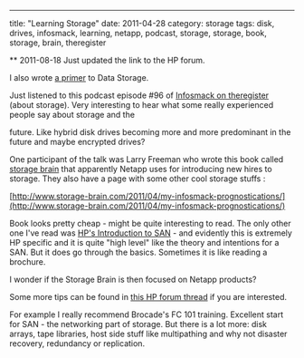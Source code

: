 ---
title: "Learning Storage"
date: 2011-04-28
category: storage
tags: disk, drives, infosmack, learning, netapp, podcast, storage, storage, book, storage, brain, theregister

\*\* 2011-08-18 Just updated the link to the HP forum.

I also wrote [a primer](http://www.guldmyr.com/blog/san-primer-introduction-to-san/ "guldmyr.com") to Data Storage.

Just listened to this podcast episode #96 of [Infosmack on theregister](http://www.theregister.co.uk/2011/04/26/infosmack_enterprise_tech_podcast_episode_96/ "on theregister - infosmack ep 96") (about storage). Very interesting to hear what some really experienced people say about storage and the

future. Like hybrid disk drives becoming more and more predominant in the future and maybe encrypted drives?

One participant of the talk was Larry Freeman who wrote this book called [storage brain](http://www.amazon.co.uk/Evolution-Storage-Brain-Larry-Freeman/dp/1451577648?&camp=2842&linkCode=wsw&tag=rhsearch-21&creative=14384 "storage brain on amazon.co.uk") that apparently Netapp uses for introducing new hires to storage. They also have a page with some other cool storage stuffs :

[http://www.storage-brain.com/2011/04/my-infosmack-prognostications/](http://www.storage-brain.com/2011/04/my-infosmack-prognostications/)

Book looks pretty cheap - might be quite interesting to read. The only other one I've read was [HP's Introduction to SAN](http://www.amazon.com/Storage-data-information-systems-Wilkes/dp/1424317312/ref=sr_1_7?s=books&ie=UTF8&qid=1302630949&sr=1-7 "on amazon") - and evidently this is extremely HP specific and it is quite "high level" like the theory and intentions for a SAN. But it does go through the basics. Sometimes it is like reading a brochure.

I wonder if the Storage Brain is then focused on Netapp products?

Some more tips can be found in [this HP forum thread](http://h30499.www3.hp.com/t5/Training-Education/is-there-any-doc-link-to-read-this-this-thing-in-my-own-I-am/m-p/5279244/message-uid/5279244#U5279244 "hp forum thread") if you are interested.

For example I really recommend Brocade's FC 101 training. Excellent start for SAN - the networking part of storage. But there is a lot more: disk arrays, tape libraries, host side stuff like multipathing and why not disaster recovery, redundancy or replication.
